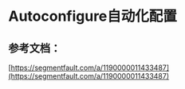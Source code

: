 # Autoconfigure自动化配置



## 参考文档：

[https://segmentfault.com/a/1190000011433487](https://segmentfault.com/a/1190000011433487)

